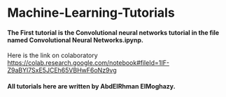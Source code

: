 # Machine-Learning-Tutorials


#### The First tutorial is the Convolutional neural networks tutorial in the file named Convolutional Neural Networks.ipynp.
Here is the link on colaboratory https://colab.research.google.com/notebook#fileId=1IF-Z9aBYl7SxE5JCEh65VBHwF6oNz9vg

#### All tutorials here are written by AbdElRhman ElMoghazy.
